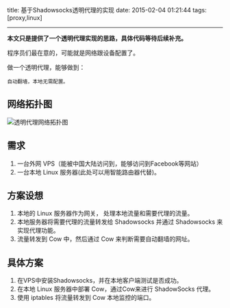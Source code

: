 title: 基于Shadowsocks透明代理的实现
date: 2015-02-04 01:21:44
tags: [proxy,linux]

---
**本文只是提供了一个透明代理实现的思路，具体代码等待后续补充。**


<!--more-->
程序员们最在意的，可能就是网络跟设备配置了。

做一个透明代理，能够做到：

	自动翻墙，本地无需配置。

## 网络拓扑图
![透明代理网络拓扑图](http://harchiko.qiniudn.com/Auto-Proxy/autoproxy_map.png)

## 需求

1. 一台外网 VPS（能被中国大陆访问到，能够访问到Facebook等网站）
2. 一台本地 Linux 服务器(此处可以用智能路由器代替)。

## 方案设想

1. 本地的 Linux 服务器作为网关， 处理本地流量和需要代理的流量。
2. 本地服务器将需要代理的流量转发给 Shadowsocks 并通过 Shadowsocks 来实现代理功能。
3. 流量转发到 Cow 中，然后通过 Cow 来判断需要自动翻墙的网址。

## 具体方案

1. 在VPS中安装Shadowsocks，并在本地客户端测试是否成功。
2. 在本地 Linux 服务器中部署 Cow，通过Cow来进行 ShadowSocks 代理。
3. 使用 iptables 将流量转发到 Cow 本地监控的端口。
